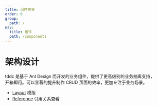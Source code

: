 ```yaml
---
title: 组件总览
order: 0
group:
  path: /
nav:
  title: 组件
  path: /components
---
```


# 架构设计

tddc 是基于 Ant Design 而开发的业务组件，提供了更高级别的业务抽离支持，开箱即用。可以显著的提升制作 CRUD 页面的效率，更加专注于业务场景。

- [Layout](/components/layout) 模版
- [Reference](/components/reference) 引用关系查看
